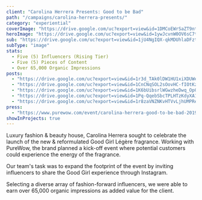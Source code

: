 ```yaml
---
client: "Carolina Herrera Presents: Good to be Bad"
path: "/campaigns/carolina-herrera-presents/"
category: "experiential"
coverImage: "https://drive.google.com/uc?export=view&id=1DMCoEWrSaZT9ntYqhrHO8TmoFpQfxaYi"
heroImage: "https://drive.google.com/uc?export=view&id=1ywJcvnW0OV6sC7t9J6yk9dXE5HRhFXWk"
sub: "https://drive.google.com/uc?export=view&id=1jU4NgIQX-qkMDUhlaDFztBt7kreSAEh_"
subType: "image"
stats:
  - Five (5) Influencers (Rising Tier)
  - Five (5) Pieces of Content
  - Over 65,000 Organic Impressions
posts:
  - "https://drive.google.com/uc?export=view&id=1r3d_TAk0lDW1HU1xiXDUWeEUHh64j6RG"
  - "https://drive.google.com/uc?export=view&id=1CnCNqSOL2sOovHC-fIOtKztXBMvqLWLp"
  - "https://drive.google.com/uc?export=view&id=1K6bUibsrlWGwzheDwq_Op0Fqv0ZmdVaP"
  - "https://drive.google.com/uc?export=view&id=1Pq-QqebSbcTPLHTzKdyXA17Nfh5d8GaK"
  - "https://drive.google.com/uc?export=view&id=1r8zaVNZNKvHTVvLjhUMPReDiH_OZAtqW"
press:
  - "https://www.purewow.com/event/carolina-herrera-good-to-be-bad-2019"
showInProjects: true
---
```


Luxury fashion & beauty house, Carolina Herrera sought to celebrate the launch of the new & reformulated Good Girl Légère fragrance. Working with PureWow, the brand planned a kick-off event where potential customers could experience the energy of the fragrance.

Our team's task was to expand the footprint of the event by inviting influencers to share the Good Girl experience through Instagram.

Selecting a diverse array of fashion-forward influencers, we were able to earn over 65,000 organic impressions as added value for the client.
